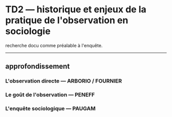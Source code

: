 # TD2 — historique et enjeux de la pratique de l'observation en sociologie

recherche docu comme préalable à l'enquête.

---

## approfondissement

### L'observation directe — ARBORIO / FOURNIER
### Le goût de l'observation — PENEFF
### L'enquête sociologique — PAUGAM
